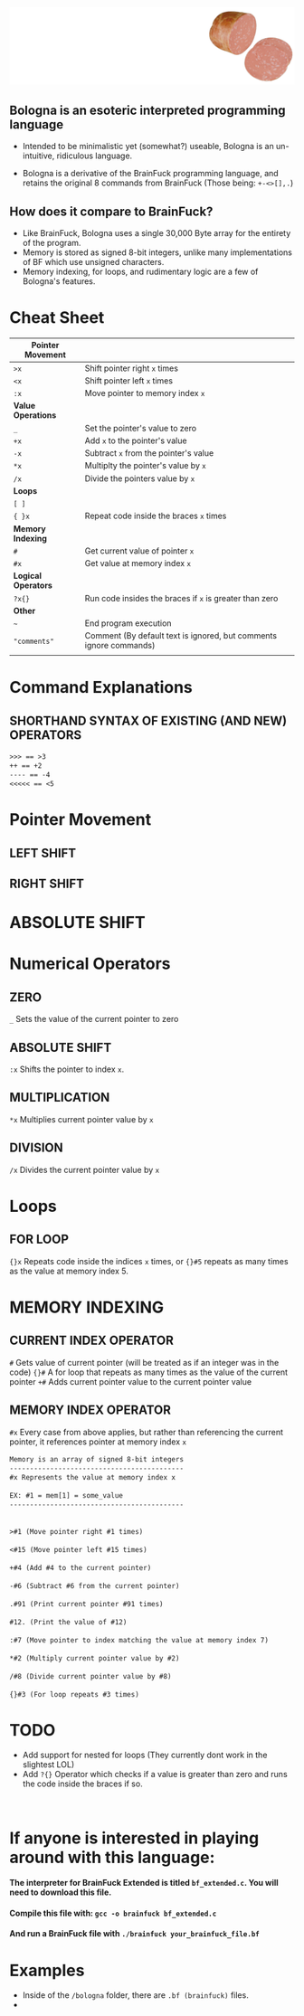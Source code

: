 ![Bologna Logo](https://github.com/Trevin-Small/Bologna/blob/main/images/bologna.png)
## Bologna is an esoteric interpreted programming language
- Intended to be minimalistic yet (somewhat?) useable, Bologna is an un-intuitive, ridiculous language.

- Bologna is a derivative of the BrainFuck programming language, and retains the original 8 commands from BrainFuck (Those being: ```+-<>[],.```)

## How does it compare to BrainFuck?
- Like BrainFuck, Bologna uses a single 30,000 Byte array for the entirety of the program.
- Memory is stored as signed 8-bit integers, unlike many implementations of BF which use unsigned characters.
- Memory indexing, for loops, and rudimentary logic are a few of Bologna's features.

# Cheat Sheet

| Pointer Movement      |      |
|-----------------------|------|
| ```>x```              |Shift pointer right ```x``` times   |
| ```<x```              |Shift pointer left ```x``` times   |
| ```:x```              |Move pointer to memory index ```x```  |
| **Value Operations**  |      |
| ```_```               |Set the pointer's value to zero  |
| ```+x```              |Add ```x``` to the pointer's value   |
| ```-x```              |Subtract ```x``` from the pointer's value   |
| ```*x```              |Multiplty the pointer's value by ```x```   |
| ```/x```              |Divide the pointers value by ```x```   |
| **Loops**             |      |
| ```[ ]```             |      |
| ```{ }x```            |Repeat code inside the braces ```x``` times   |
| **Memory Indexing**   |      |
| ```#```               |Get current value of pointer ```x```      |
| ```#x```              |Get value at memory index ```x```      |
| **Logical Operators** |      | 
| ```?x{}```            |Run code insides the braces if ```x``` is greater than zero      |
|  **Other**            |      |
| ```~```               |End program execution  |
| ```"comments"```      |Comment (By default text is ignored, but comments ignore commands)|
|                       |      |


# Command Explanations

## SHORTHAND SYNTAX OF EXISTING (AND NEW) OPERATORS
```brainfuck
>>> == >3
++ == +2
---- == -4
<<<<< == <5
```

# Pointer Movement

## LEFT SHIFT

## RIGHT SHIFT

# ABSOLUTE SHIFT

# Numerical Operators

## ZERO
```_``` Sets the value of the current pointer to zero

## ABSOLUTE SHIFT
```:x``` Shifts the pointer to index ```x```.

## MULTIPLICATION
```*x``` Multiplies current pointer value by ```x```

## DIVISION
```/x``` Divides the current pointer value by ```x```

# Loops

## FOR LOOP
```{}x``` Repeats code inside the indices ```x``` times, or ```{}#5``` repeats as many times as the value at memory index 5.

# MEMORY INDEXING

## CURRENT INDEX OPERATOR
```#``` Gets value of current pointer (will be treated as if an integer was in the code)
```{}#``` A for loop that repeats as many times as the value of the current pointer
```+#``` Adds current pointer value to the current pointer value

## MEMORY INDEX OPERATOR
```#x``` Every case from above applies, but rather than referencing the current pointer, it references pointer at memory index ```x```
```brainfuck
Memory is an array of signed 8-bit integers
-------------------------------------------
#x Represents the value at memory index x

EX: #1 = mem[1] = some_value
-------------------------------------------


>#1 (Move pointer right #1 times)

<#15 (Move pointer left #15 times)

+#4 (Add #4 to the current pointer)

-#6 (Subtract #6 from the current pointer)

.#91 (Print current pointer #91 times)

#12. (Print the value of #12)

:#7 (Move pointer to index matching the value at memory index 7)

*#2 (Multiply current pointer value by #2)

/#8 (Divide current pointer value by #8)

{}#3 (For loop repeats #3 times)
```

# TODO
- Add support for nested for loops (They currently dont work in the slightest LOL)
- Add ```?{}``` Operator which checks if a value is greater than zero and runs the code inside the braces if so.

<br>

# If anyone is interested in playing around with this language:

#### The interpreter for BrainFuck Extended is titled ```bf_extended.c```. You will need to download this file.

####  Compile this file with: ```gcc -o brainfuck bf_extended.c```

#### And run a BrainFuck file with ```./brainfuck your_brainfuck_file.bf```

# Examples
- Inside of the ```/bologna``` folder, there are ```.bf (brainfuck)``` files.
-
